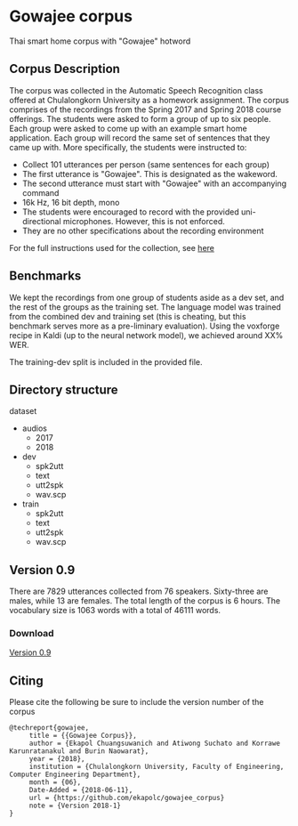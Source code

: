 # Gowajee corpus
Thai smart home corpus with "Gowajee" hotword

## Corpus Description

The corpus was collected in the Automatic Speech Recognition class offered at Chulalongkorn University as a homework assignment. The corpus comprises of the recordings from the Spring 2017 and Spring 2018 course offerings. The students were asked to form a group of up to six people. Each group were asked to come up with an example smart home application. Each group will record the same set of sentences that they came up with. More specifically, the students were instructed to:

* Collect 101 utterances per person (same sentences for each group)
* The first utterance is "Gowajee". This is designated as the wakeword.
* The second utterance must start with "Gowajee" with an accompanying command
* 16k Hz, 16 bit depth, mono
* The students were encouraged to record with the provided uni-directional microphones. However, this is not enforced.
* They are no other specifications about the recording environment

For the full instructions used for the collection, see [here](https://github.com/ekapolc/ASR_course/tree/master/HW3)

## Benchmarks

We kept the recordings from one group of students aside as a dev set, and the rest of the groups as the training set. The language model was trained from the combined dev and training set (this is cheating, but this benchmark serves more as a pre-liminary evaluation). Using the voxforge recipe in Kaldi (up to the neural network model), we achieved around XX% WER. 

The training-dev split is included in the provided file.

## Directory structure

dataset
* audios
    * 2017 
    * 2018
* dev
    * spk2utt
    * text
    * utt2spk
    * wav.scp
* train
    * spk2utt
    * text
    * utt2spk
    * wav.scp

## Version 0.9

There are 7829 utterances collected from 76 speakers. Sixty-three are males, while 13 are females. The total length of the corpus is 6 hours. The vocabulary size is 1063 words with a total of 46111 words.

### Download

[Version 0.9](https://drive.google.com/file/d/1OjC5NCgYzgbZ5iEffc1ssWIVm8PWfDxX/view?usp=sharing)

## Citing

Please cite the following be sure to include the version number of the corpus

```
@techreport{gowajee,
     title = {{Gowajee Corpus}},
     author = {Ekapol Chuangsuwanich and Atiwong Suchato and Korrawe Karunratanakul and Burin Naowarat},
     year = {2018},
     institution = {Chulalongkorn University, Faculty of Engineering, Computer Engineering Department},
     month = {06},
     Date-Added = {2018-06-11},
     url = {https://github.com/ekapolc/gowajee_corpus}
     note = {Version 2018-1}
}
```

